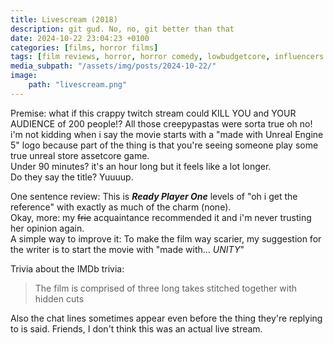 ```yaml
---
title: Livescream (2018)
description: git gud. No, no, git better than that
date: 2024-10-22 23:04:23 +0100
categories: [films, horror films]
tags: [film reviews, horror, horror comedy, lowbudgetcore, influencers!, featuring the most obnoxious people on earth, screenlife, spooktober 2024, they say the title]
media_subpath: "/assets/img/posts/2024-10-22/"
image:
    path: "livescream.png"
---
```

<span class="reviewsection">Premise:</span> what if this crappy twitch stream could KILL YOU and YOUR AUDIENCE of 200 people!? All those creepypastas were sorta true oh no! i'm not kidding when i say the movie starts with a "made with Unreal Engine 5" logo because part of the thing is that you're seeing someone play some true unreal store assetcore game.<br/>
<span class="reviewsection">Under 90 minutes?</span> it's an hour long but it feels like a lot longer.<br/>
<span class="reviewsection">Do they say the title?</span> Yuuuup.

<span class="reviewsection">One sentence review:</span> This is ***Ready Player One*** levels of "oh i get the reference" with exactly as much of the charm (none).<br/>
<span class="reviewsection">Okay, more:</span> my ~~frie~~ acquaintance recommended it and i'm never trusting her opinion again.<br/>
<span class="reviewsection">A simple way to improve it:</span> To make the film way scarier, my suggestion for the writer is to start the movie with "made with... *UNITY*"

<span class="reviewsection">Trivia about the IMDb trivia:</span>
> The film is comprised of three long takes stitched together with hidden cuts

Also the chat lines sometimes appear even before the thing they're replying to is said. Friends, I don't think this was an actual live stream.
